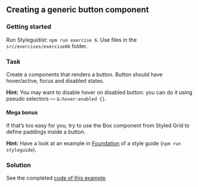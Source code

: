 ## Creating a generic button component

### Getting started

Run Styleguidist: `npm run exercise 6`. Use files in the `src/exercises/exercise06` folder.

### Task

Create a components that renders a button. Button should have hover/active, focus and disabled states.

**Hint:** You may want to disable hover on disabled button: you can do it using pseudo selectors — `&:hover:enabled {}`.

#### Mega bonus

If that’s too easy for you, try to use the Box component from Styled Grid to define paddings inside a button.

**Hint:** Have a look at an example in [Foundation](https://sapegin.github.io/component-driven-development/styleguide/#foundation) of a style guide (`npm run styleguide`).

### Solution

See the completed [code of this example](../../components/core/Button/Button.js).
